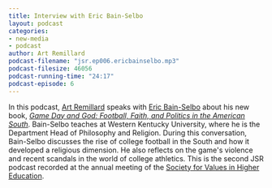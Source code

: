 ```yaml
---
title: Interview with Eric Bain-Selbo
layout: podcast
categories:
- new-media
- podcast
author: Art Remillard
podcast-filename: "jsr.ep006.ericbainselbo.mp3"
podcast-filesize: 46056
podcast-running-time: "24:17"
podcast-episode: 6
---
```


In this podcast, [Art Remillard][] speaks with [Eric Bain-Selbo][] about
his new book, *[Game Day and God: Football, Faith, and Politics in the
American South][]*. Bain-Selbo teaches at Western Kentucky University,
where he is the Department Head of Philosophy and Religion. During this
conversation, Bain-Selbo discusses the rise of college football in the
South and how it developed a religious dimension. He also reflects on
the game's violence and recent scandals in the world of college
athletics. This is the second JSR podcast recorded at the annual meeting
of the [Society for Values in Higher Education][].

  [Art Remillard]: http://www.francis.edu/Remillard.htm
  [Eric Bain-Selbo]: http://works.bepress.com/eric_bain_selbo/
  [Game Day and God: Football, Faith, and Politics in the American South]: http://www.mupress.org/productdetails.cfm?PC=73
  [Society for Values in Higher Education]: http://www.svhe.org/
